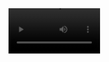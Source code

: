 





<video src='[your URL here](https://github.com/monGithubPerso/HELLO-ou-oromeID/assets/54853371/5227b14d-72ce-498b-9570-e7f983b56841)https://github.com/monGithubPerso/HELLO-ou-oromeID/assets/54853371/5227b14d-72ce-498b-9570-e7f983b56841.gif' width=180/>

